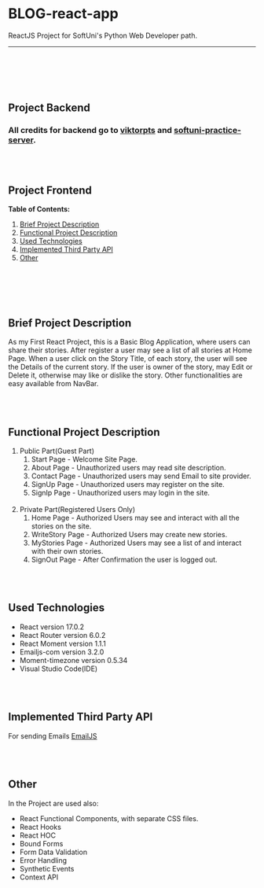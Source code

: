 # BLOG-react-app

ReactJS Project for SoftUni's Python Web Developer path.

---
<br></br>
<br></br>
## Project Backend
### All credits for backend go to [viktorpts](https://github.com/viktorpts) and [softuni-practice-server](https://github.com/softuni-practice-server/softuni-practice-server).
<br></br>
## Project Frontend

**Table of Contents:**

1. [Brief Project Description](#brief-project-description)
1. [Functional Project Description](#functional-project-description)
1. [Used Technologies](#used-technologies)
1. [Implemented Third Party API](#implemented-third-party-api)
1. [Other](#other)

<br></br>
<br></br>

## Brief Project Description

 As my First React Project, this is a Basic Blog Application, where users can share their stories. After register a user may see a list of all stories at Home Page. When a user click on the Story Title, of each story, the user will see the Details of the current story. If the user is owner of the story, may Edit or Delete it, otherwise may like or dislike the story. Other functionalities are easy available from NavBar.

 <br></br>

## Functional Project Description
1. Public Part(Guest Part)
    1. Start Page - Welcome Site Page.
    1. About Page - Unauthorized users may read site description.
    1. Contact Page - Unauthorized users may send Email to site provider.
    1. SignUp Page - Unauthorized users may register on the site.
    1. SignIp Page - Unauthorized users may login in the site. 
<br></br>
2. Private Part(Registered Users Only)
    1. Home Page - Authorized Users may see and interact with all the stories on the site.
    1. WriteStory Page - Authorized Users may create new stories.
    1. MyStories Page - Authorized Users may see a list of and interact with their own stories.
    1. SignOut Page - After Confirmation the user is logged out.

<br></br>

## Used Technologies 
- React version 17.0.2
- React Router version 6.0.2
- React Moment version 1.1.1
- Emailjs-com version 3.2.0
- Moment-timezone version 0.5.34
- Visual Studio Code(IDE)

<br></br>

## Implemented Third Party API
For sending Emails [EmailJS](https://www.emailjs.com/)

<br></br>

## Other
In the Project are used also:
- React Functional Components, with separate CSS files.
- React Hooks
- React HOC
- Bound Forms
- Form Data Validation
- Error Handling
- Synthetic Events
- Context API
